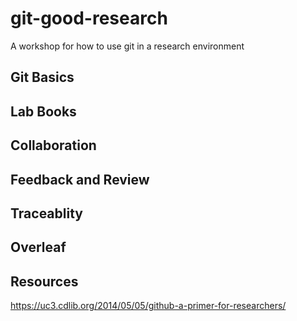 # git-good-research
A workshop for how to use git in a research environment

## Git Basics

## Lab Books

## Collaboration 

## Feedback and Review

## Traceablity

## Overleaf

## Resources
https://uc3.cdlib.org/2014/05/05/github-a-primer-for-researchers/
